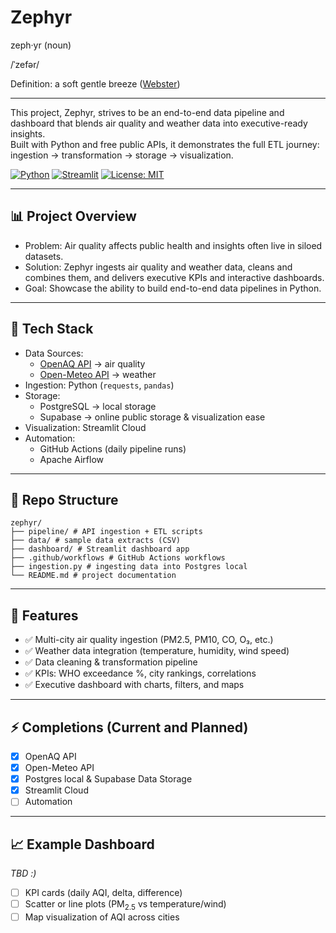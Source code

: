 # Zephyr
zeph·yr (noun)

/ˈzefər/

Definition: a soft gentle breeze ([Webster](https://www.merriam-webster.com/dictionary/zephyr))

---

This project, Zephyr, strives to be an end-to-end data pipeline and dashboard that blends air quality and weather data into executive-ready insights.  
Built with Python and free public APIs, it demonstrates the full ETL journey: ingestion → transformation → storage → visualization.

[![Python](https://img.shields.io/badge/Python-3.10+-blue)](https://www.python.org/) 
[![Streamlit](https://img.shields.io/badge/Streamlit-Live%20Demo-red)](https://streamlit.io/) 
[![License: MIT](https://img.shields.io/badge/License-MIT-yellow.svg)](LICENSE)

---

## 📊 Project Overview
- Problem: Air quality affects public health and insights often live in siloed datasets.  
- Solution: Zephyr ingests air quality and weather data, cleans and combines them, and delivers executive KPIs and interactive dashboards.  
- Goal: Showcase the ability to build end-to-end data pipelines in Python.

---

## 🔧 Tech Stack
- Data Sources:  
  - [OpenAQ API](https://docs.openaq.org/) → air quality  
  - [Open-Meteo API](https://open-meteo.com/) → weather 
- Ingestion: Python (`requests`, `pandas`)   
- Storage:
  - PostgreSQL → local storage 
  - Supabase → online public storage & visualization ease
- Visualization: Streamlit Cloud
- Automation: 
  - GitHub Actions (daily pipeline runs)  
  - Apache Airflow

---

## 📂 Repo Structure
```
zephyr/
├── pipeline/ # API ingestion + ETL scripts
├── data/ # sample data extracts (CSV)
├── dashboard/ # Streamlit dashboard app
├── .github/workflows # GitHub Actions workflows
├── ingestion.py # ingesting data into Postgres local
└── README.md # project documentation
```

---

## 🚀 Features
- ✅ Multi-city air quality ingestion (PM2.5, PM10, CO, O₃, etc.)  
- ✅ Weather data integration (temperature, humidity, wind speed)  
- ✅ Data cleaning & transformation pipeline  
- ✅ KPIs: WHO exceedance %, city rankings, correlations  
- ✅ Executive dashboard with charts, filters, and maps
  
---

## ⚡ Completions (Current and Planned)
- [X] OpenAQ API
- [X] Open-Meteo API
- [X] Postgres local & Supabase Data Storage
- [X] Streamlit Cloud
- [ ] Automation
---

## 📈 Example Dashboard
*TBD :)*

- [ ] KPI cards (daily AQI, delta, difference)
- [ ] Scatter or line plots (PM<sub>2.5</sub> vs temperature/wind)  
- [ ] Map visualization of AQI across cities  
